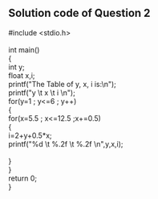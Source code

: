##  Solution code of Question 2 <br/>

#include <stdio.h> <br/>
<br/>
int main()<br/>
{<br/>
    int y;<br/>
    float x,i;<br/>
    printf("The Table of  y, x, i is:\n");<br/>
    printf("y \t x \t i \n");<br/>
    for(y=1 ; y<=6 ; y++)<br/>
    {<br/>
        for(x=5.5 ; x<=12.5 ;x+=0.5)<br/>
        { <br/>
           i=2+y+0.5*x;<br/>
        printf("%d \t %.2f \t %.2f  \n",y,x,i);<br/>
    <br/>
        }<br/>
    }<br/>
        return 0;   <br/>
}<br/>
